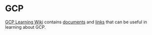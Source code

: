 # GCP

[GCP Learning Wiki](https://github.com/bobbae/gcp/wiki) contains [documents](https://github.com/bobbae/gcp/wiki/GCP-Learning-main-document) and [links](https://github.com/bobbae/gcp/wiki/GCP-Learning-Links) that can be useful in learning about GCP.
